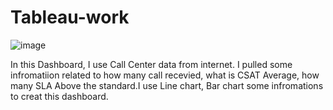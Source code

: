 # Tableau-work
![image](https://user-images.githubusercontent.com/116772724/219984618-865d3633-169c-4d8c-9027-5b1fff2f82f9.png)




In this Dashboard, I use Call Center data from internet. I pulled some infromatiion related to how many call recevied, what is CSAT Average, how many SLA Above the standard.I use Line chart, Bar chart some infromations to creat this dashboard.  
